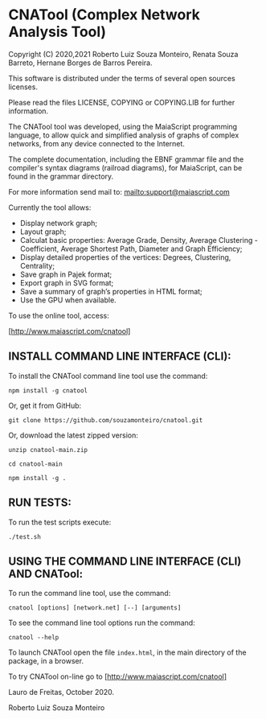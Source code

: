 # CNATool (Complex Network Analysis Tool)

Copyright (C) 2020,2021 Roberto Luiz Souza Monteiro, Renata Souza Barreto, Hernane Borges de Barros Pereira.

This software is distributed under the terms of several open sources licenses.

Please read the files LICENSE, COPYING or COPYING.LIB for further information.

The CNATool tool was developed, using the MaiaScript programming language, to allow quick and simplified analysis of graphs of complex networks, from any device connected to the Internet.

The complete documentation, including the EBNF grammar file and the compiler's
syntax diagrams (railroad diagrams), for MaiaScript, can be found in the grammar directory.

For more information send mail to: [mailto:support@maiascript.com](mailto:support@maiascript.com)

Currently the tool allows:

- Display network graph;
- Layout graph;
- Calculat basic properties: Average Grade, Density, Average Clustering - Coefficient, Average Shortest Path, Diameter and Graph Efficiency;
- Display detailed properties of the vertices: Degrees, Clustering, Centrality;
- Save graph in Pajek format;
- Export graph in SVG format;
- Save a summary of graph’s properties in HTML format;
- Use the GPU when available.

To use the online tool, access:

[http://www.maiascript.com/cnatool]

## INSTALL COMMAND LINE INTERFACE (CLI):

To install the CNATool command line tool use the command:

`npm install -g cnatool`

Or, get it from GitHub:

`git clone https://github.com/souzamonteiro/cnatool.git`

Or, download the latest zipped version:

`unzip cnatool-main.zip`

`cd cnatool-main`

`npm install -g .`

## RUN TESTS:

To run the test scripts execute:

`./test.sh`

## USING THE COMMAND LINE INTERFACE (CLI) AND CNATool:

To run the command line tool, use the command:

`cnatool [options] [network.net] [--] [arguments]`

To see the command line tool options run the command:

`cnatool --help`

To launch CNATool open the file `index.html`, in the main directory of the package, in a browser.

To try CNATool on-line go to [http://www.maiascript.com/cnatool]

Lauro de Freitas, October 2020.

Roberto Luiz Souza Monteiro